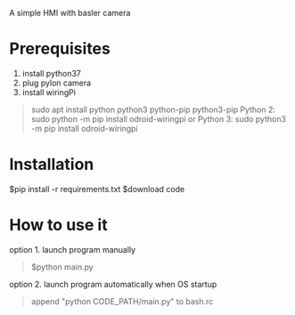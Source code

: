 A simple HMI with basler camera

# Prerequisites
1. install python37
2. plug pylon camera 
3. install wiringPi
> sudo apt install python python3 python-pip python3-pip
Python 2: 
> sudo python -m pip install odroid-wiringpi
or Python 3: 
> sudo python3 -m pip install odroid-wiringpi

 
# Installation
$pip install -r requirements.txt
$download code

# How to use it
option 1. launch program manually 
>$python main.py

option 2. launch program automatically when OS startup

>append "python CODE_PATH/main.py" to bash.rc
